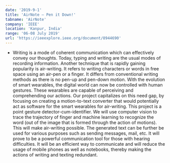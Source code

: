 ```yaml
---
date: '2019-9-1'
title: 'AirNote – Pen it Down!'
tabname: 'AirNote'
company: 'IEEE'
location: 'Kanpur, India'
range: '06-08 July 2019'
url: 'https://ieeexplore.ieee.org/document/8944690'
---
```


- Writing is a mode of coherent communication which can effectively convey our thoughts. Today, typing and writing are the usual modes of recording information. Another technique that is rapidly gaining popularity is air-writing. It refers to writing characters or words in free space using an air-pen or a finger. It differs from conventional writing methods as there is no pen-up and pen-down motion. With the evolution of smart wearables, the digital world can now be controlled with human gestures. These wearables are capable of perceiving and comprehending our actions. Our project capitalizes on this need gap, by focusing on creating a motion-to-text converter that would potentially act as software for the smart wearables for air-writing. This project is a point gesture detector-cum-identifier. We will use computer vision to trace the trajectory of finger and machine learning to recognize the word (out of the image that is formed through the action of motions). This will make air-writing possible. The generated text can be further be used for various purposes such as sending messages, mail, etc. It will prove to be a powerful communication tool for those with hearing difficulties. It will be an efficient way to communicate and will reduce the usage of mobile phones as well as notebooks, thereby making the actions of writing and texting redundant.
